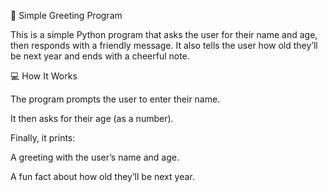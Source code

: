 🧠 Simple Greeting Program

This is a simple Python program that asks the user for their name and age, then responds with a friendly message. It also tells the user how old they’ll be next year and ends with a cheerful note.

💻 How It Works

The program prompts the user to enter their name.

It then asks for their age (as a number).

Finally, it prints:

A greeting with the user’s name and age.

A fun fact about how old they’ll be next year.
